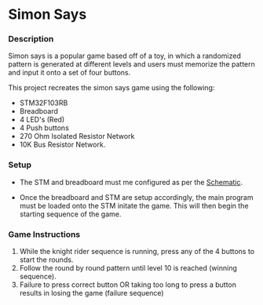 # Simon Says
### Description
Simon says is a popular game based off of a toy, in which a randomized pattern is generated at different levels and users must memorize the pattern and input it onto a set of four buttons.

This project recreates the simon says game using the following: 
- STM32F103RB
- Breadboard
- 4 LED's (Red)
- 4 Push buttons
- 270 Ohm Isolated Resistor Network
- 10K Bus Resistor Network.

### Setup
- The STM and breadboard must me configured as per the [Schematic](SimonSaysSchematic.pdf).

- Once the breadboard and STM are setup accordingly, the main program must be loaded onto the STM initate the game. This will then begin the starting sequence of the game.

### Game Instructions
1) While the knight rider sequence is running, press any of the 4 buttons to start the rounds.
2) Follow the round by round pattern until level 10 is reached (winning sequence).
3) Failure to press correct button OR taking too long to press a button results in losing the game (failure sequence)
